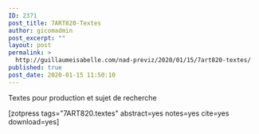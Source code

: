 ```yaml
---
ID: 2371
post_title: 7ART820-Textes
author: gicomadmin
post_excerpt: ""
layout: post
permalink: >
  http://guillaumeisabelle.com/nad-previz/2020/01/15/7art820-textes/
published: true
post_date: 2020-01-15 11:50:10
---
```

<!-- wp:paragraph -->

Textes pour production et sujet de recherche

<!-- /wp:paragraph -->

<!-- wp:shortcode --> [zotpress tags="7ART820.textes" abstract=yes notes=yes cite=yes download=yes] 

<!-- /wp:shortcode -->